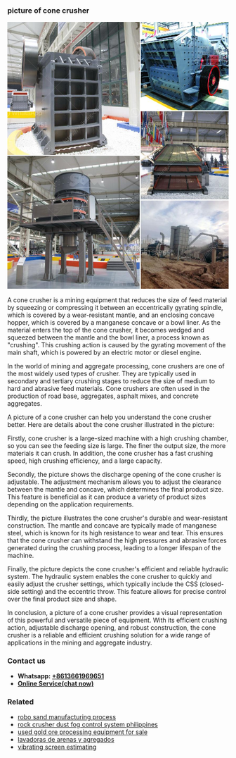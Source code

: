 <h3>picture of cone crusher</h3><img src='1708322791.jpg' alt=''><p>A cone crusher is a mining equipment that reduces the size of feed material by squeezing or compressing it between an eccentrically gyrating spindle, which is covered by a wear-resistant mantle, and an enclosing concave hopper, which is covered by a manganese concave or a bowl liner. As the material enters the top of the cone crusher, it becomes wedged and squeezed between the mantle and the bowl liner, a process known as "crushing". This crushing action is caused by the gyrating movement of the main shaft, which is powered by an electric motor or diesel engine.</p><p>In the world of mining and aggregate processing, cone crushers are one of the most widely used types of crusher. They are typically used in secondary and tertiary crushing stages to reduce the size of medium to hard and abrasive feed materials. Cone crushers are often used in the production of road base, aggregates, asphalt mixes, and concrete aggregates.</p><p>A picture of a cone crusher can help you understand the cone crusher better. Here are details about the cone crusher illustrated in the picture:</p><p>Firstly, cone crusher is a large-sized machine with a high crushing chamber, so you can see the feeding size is large. The finer the output size, the more materials it can crush. In addition, the cone crusher has a fast crushing speed, high crushing efficiency, and a large capacity.</p><p>Secondly, the picture shows the discharge opening of the cone crusher is adjustable. The adjustment mechanism allows you to adjust the clearance between the mantle and concave, which determines the final product size. This feature is beneficial as it can produce a variety of product sizes depending on the application requirements.</p><p>Thirdly, the picture illustrates the cone crusher's durable and wear-resistant construction. The mantle and concave are typically made of manganese steel, which is known for its high resistance to wear and tear. This ensures that the cone crusher can withstand the high pressures and abrasive forces generated during the crushing process, leading to a longer lifespan of the machine.</p><p>Finally, the picture depicts the cone crusher's efficient and reliable hydraulic system. The hydraulic system enables the cone crusher to quickly and easily adjust the crusher settings, which typically include the CSS (closed-side setting) and the eccentric throw. This feature allows for precise control over the final product size and shape.</p><p>In conclusion, a picture of a cone crusher provides a visual representation of this powerful and versatile piece of equipment. With its efficient crushing action, adjustable discharge opening, and robust construction, the cone crusher is a reliable and efficient crushing solution for a wide range of applications in the mining and aggregate industry.</p><h3>Contact us</h3><ul><li><strong>Whatsapp:&nbsp;<a href="https://wa.me/8613661969651">+8613661969651</a></strong></li><li><a href="https://swt.shibang-china.com/?git&amp;zhl&amp;picture of cone crusher"><strong>Online Service(chat now)</strong></a></li></ul><h3>Related</h3><ul><li><a href='robo sand manufacturing process.md'>robo sand manufacturing process</a></li><li><a href='rock crusher dust fog control system philippines.md'>rock crusher dust fog control system philippines</a></li><li><a href='used gold ore processing equipment for sale.md'>used gold ore processing equipment for sale</a></li><li><a href='lavadoras de arenas y agregados.md'>lavadoras de arenas y agregados</a></li><li><a href='vibrating screen estimating.md'>vibrating screen estimating</a></li></ul>